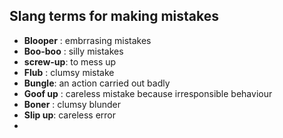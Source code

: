 ## Slang  terms for making mistakes


- **Blooper** : embrrasing mistakes
-  **Boo-boo** : silly mistakes
-   **screw-up**: to mess up
-   **Flub** : clumsy mistake
-   **Bungle**: an action carried out badly
-   **Goof up** : careless mistake because irresponsible behaviour
-   **Boner** : clumsy blunder
-   **Slip up**: careless error
-   